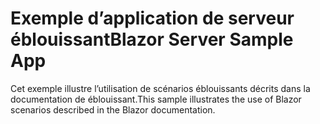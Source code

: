 # <a name="blazor-server-sample-app"></a><span data-ttu-id="ffafa-101">Exemple d’application de serveur éblouissant</span><span class="sxs-lookup"><span data-stu-id="ffafa-101">Blazor Server Sample App</span></span>

<span data-ttu-id="ffafa-102">Cet exemple illustre l’utilisation de scénarios éblouissants décrits dans la documentation de éblouissant.</span><span class="sxs-lookup"><span data-stu-id="ffafa-102">This sample illustrates the use of Blazor scenarios described in the Blazor documentation.</span></span>
